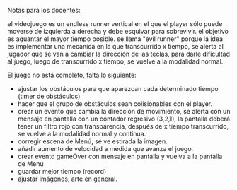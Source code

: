 Notas para los docentes:

el videojuego es un endless runner vertical en el que el player sólo puede moverse de izquierda a derecha y debe esquivar para sobrevivir. el objetivo es aguantar el mayor tiempo posible. 
se llama "evil runner" porque la idea es implementar una mecánica en la que transcurrido x tiempo, se alerta al jugador que se van a cambiar la dirección de las teclas, para darle dificultad al juego, luego de transcurrido x tiempo, se vuelve a la modalidad normal.

El juego no está completo, falta lo siguiente:
- ajustar los obstáculos para que aparezcan cada determinado tiempo (timer de obstáculos)
- hacer que el grupo de obstáculos sean colisionables con el player.
- crear un evento que cambia la dirección de movimiento, se alerta con un mensaje en pantalla con un contador regresivo (3,2,1), la pantalla deberá tener un filtro rojo con transparencia, después de x tiempo transcurrido, se vuelve a la modalidad normal y continua. 
- corregir escena de Menú, se ve estirada la imagen.
- añadir aumento de velocidad a medida que avanza el juego.
- crear evento gameOver con mensaje en pantalla y vuelva a la pantalla de Menu
- guardar mejor tiempo (record)
- ajustar imágenes, arte en general. 
